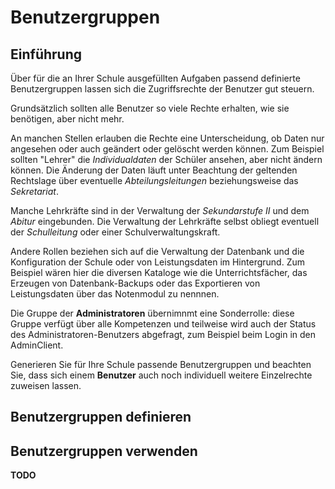 # Benutzergruppen

## Einführung

Über für die an Ihrer Schule ausgefüllten Aufgaben passend definierte Benutzergruppen lassen sich die Zugriffsrechte der Benutzer gut steuern.

Grundsätzlich sollten alle Benutzer so viele Rechte erhalten, wie sie benötigen, aber nicht mehr.

An manchen Stellen erlauben die Rechte eine Unterscheidung, ob Daten nur angesehen oder auch geändert oder gelöscht werden können. Zum Beispiel sollten "Lehrer" die *Individualdaten* der Schüler ansehen, aber nicht ändern können. Die Änderung der Daten läuft unter Beachtung der geltenden Rechtslage über eventuelle *Abteilungsleitungen* beziehungsweise das *Sekretariat*.

Manche Lehrkräfte sind in der Verwaltung der *Sekundarstufe II* und dem *Abitur* eingebunden. Die Verwaltung der Lehrkräfte selbst obliegt eventuell der *Schulleitung* oder einer Schulverwaltungskraft.

Andere Rollen beziehen sich auf die Verwaltung der Datenbank und die Konfiguration der Schule oder von Leistungsdaten im Hintergrund. Zum Beispiel wären hier die diversen Kataloge wie die Unterrichtsfächer, das Erzeugen von Datenbank-Backups oder das Exportieren von Leistungsdaten über das Notenmodul zu nennnen.

Die Gruppe der **Administratoren** übernimnmt eine Sonderrolle: diese Gruppe verfügt über alle Kompetenzen und teilweise wird auch der Status des Administratoren-Benutzers abgefragt, zum Beispiel beim Login in den AdminClient.

Generieren Sie für Ihre Schule passende Benutzergruppen und beachten Sie, dass sich einem **Benutzer** auch noch individuell weitere Einzelrechte zuweisen lassen.

## Benutzergruppen definieren

## Benutzergruppen verwenden

**TODO**